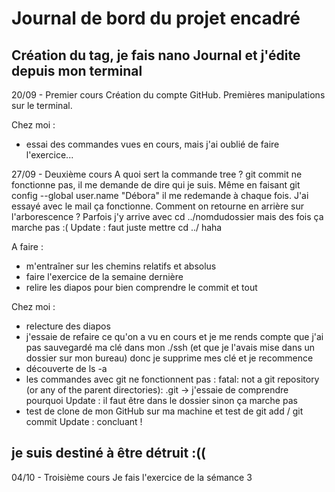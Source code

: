 # Journal de bord du projet encadré
## Création du tag, je fais nano Journal et j'édite depuis mon terminal 

20/09 -  Premier cours
Création du compte GitHub. 
Premières manipulations sur le terminal. 

Chez moi : 
- essai des commandes vues en cours, mais j'ai oublié de faire l'exercice...

27/09 - Deuxième cours
A quoi sert la commande tree ? 
git commit ne fonctionne pas, il me demande de dire qui je suis. Même en faisant git config --global user.name "Débora" il me redemande à chaque fois. J'ai essayé avec le mail ça fonctionne.
Comment on retourne en arrière sur l'arborescence ? Parfois j'y arrive avec cd ../nomdudossier mais des fois ça marche pas :( Update : faut juste mettre cd ../ haha

A faire :
- m'entraîner sur les chemins relatifs et absolus
- faire l'exercice de la semaine dernière
- relire les diapos pour bien comprendre le commit et tout

Chez moi : 
- relecture des diapos
- j'essaie de refaire ce qu'on a vu en cours et je me rends compte que j'ai pas sauvegardé ma clé dans mon ./ssh (et que je l'avais mise dans un dossier sur mon bureau) 
donc je supprime mes clé et je recommence
- découverte de ls -a
- les commandes avec git ne fonctionnent pas : fatal: not a git repository (or any of the parent directories): .git -> j'essaie de comprendre pourquoi 
Update : il faut être dans le dossier sinon ça marche pas
- test de clone de mon GitHub sur ma machine et test de git add / git commit 
Update : concluant ! 

## je suis destiné à être détruit :((

04/10 - Troisième cours
Je fais l'exercice de la sémance 3

